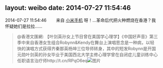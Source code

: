 layout: weibo
date: 2014-07-27 11:54:46
---
<meta name="referrer" content="no-referrer" />

2014-07-27 11:54:46  &nbsp;&nbsp;&nbsp;&nbsp;&nbsp;&nbsp; 来自 <a href="http://app.weibo.com/t/feed/22zMnn" rel="nofollow">小米手机</a>
呀！…革命后代把火种燃烧在香港？我怀疑她们是拉拉……
>  @香港文匯網: 【叶剑英孙女上节目曾在美国学心理学】《中国好声音》第三季中来自香港女生组合Robynn&Kendy在舞台上演唱思念是一种病，以轻快的演唱方式获得齐秦那英杨坤三位导师转身，其中的短发Robynn是开国元勋叶剑英的孙女毕业于美国西北大学主修心理学曾在自闭症儿童训练中心任职语言治疗师http://t.cn/RPqO6eq ​​​
>  ![图片](https://ww3.sinaimg.cn/large/9ce4bf2fgw1eiqb1jxejvj20f90a6mxm.jpg)
